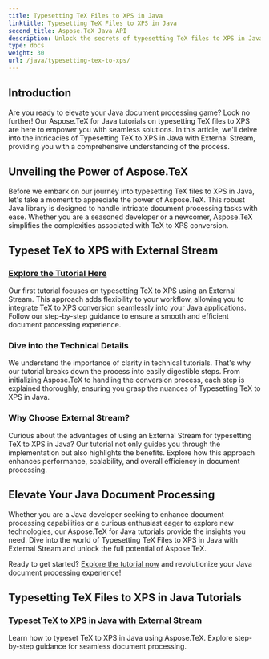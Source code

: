 ```yaml
---
title: Typesetting TeX Files to XPS in Java
linktitle: Typesetting TeX Files to XPS in Java
second_title: Aspose.TeX Java API
description: Unlock the secrets of typesetting TeX files to XPS in Java effortlessly with Aspose.TeX. Dive into our tutorials for step-by-step guidance on seamless document processing.
type: docs
weight: 30
url: /java/typesetting-tex-to-xps/
---
```

## Introduction

Are you ready to elevate your Java document processing game? Look no further! Our Aspose.TeX for Java tutorials on typesetting TeX files to XPS are here to empower you with seamless solutions. In this article, we'll delve into the intricacies of Typesetting TeX to XPS in Java with External Stream, providing you with a comprehensive understanding of the process.

## Unveiling the Power of Aspose.TeX

Before we embark on our journey into typesetting TeX files to XPS in Java, let's take a moment to appreciate the power of Aspose.TeX. This robust Java library is designed to handle intricate document processing tasks with ease. Whether you are a seasoned developer or a newcomer, Aspose.TeX simplifies the complexities associated with TeX to XPS conversion.

## Typeset TeX to XPS with External Stream

### [Explore the Tutorial Here](./typeset-tex-to-xps-external-stream/)

Our first tutorial focuses on typesetting TeX to XPS using an External Stream. This approach adds flexibility to your workflow, allowing you to integrate TeX to XPS conversion seamlessly into your Java applications. Follow our step-by-step guidance to ensure a smooth and efficient document processing experience.

### Dive into the Technical Details

We understand the importance of clarity in technical tutorials. That's why our tutorial breaks down the process into easily digestible steps. From initializing Aspose.TeX to handling the conversion process, each step is explained thoroughly, ensuring you grasp the nuances of Typesetting TeX to XPS in Java.

### Why Choose External Stream?

Curious about the advantages of using an External Stream for typesetting TeX to XPS in Java? Our tutorial not only guides you through the implementation but also highlights the benefits. Explore how this approach enhances performance, scalability, and overall efficiency in document processing.

## Elevate Your Java Document Processing

Whether you are a Java developer seeking to enhance document processing capabilities or a curious enthusiast eager to explore new technologies, our Aspose.TeX for Java tutorials provide the insights you need. Dive into the world of Typesetting TeX Files to XPS in Java with External Stream and unlock the full potential of Aspose.TeX.

Ready to get started? [Explore the tutorial now](./typeset-tex-to-xps-external-stream/) and revolutionize your Java document processing experience!
## Typesetting TeX Files to XPS in Java Tutorials
### [Typeset TeX to XPS in Java with External Stream](./typeset-tex-to-xps-external-stream/)
Learn how to typeset TeX to XPS in Java using Aspose.TeX. Explore step-by-step guidance for seamless document processing.
